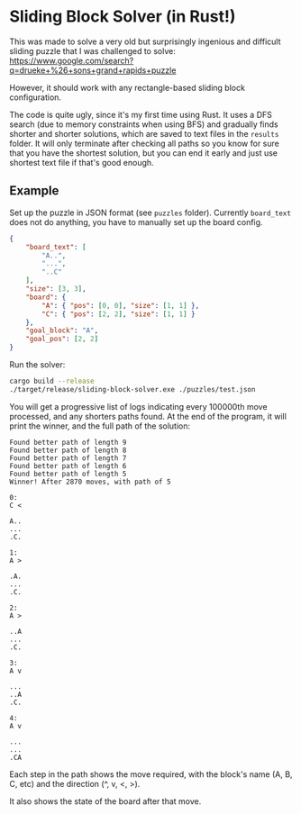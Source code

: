 # Sliding Block Solver (in Rust!)

This was made to solve a very old but surprisingly ingenious and difficult sliding puzzle that I was challenged to solve:
https://www.google.com/search?q=drueke+%26+sons+grand+rapids+puzzle

However, it should work with any rectangle-based sliding block configuration.

The code is quite ugly, since it's my first time using Rust. It uses a DFS search (due to memory constraints when using BFS) and gradually finds shorter and shorter solutions, which are saved to text files in the `results` folder. It will only terminate after checking all paths so you know for sure that you have the shortest solution, but you can end it early and just use shortest text file if that's good enough.

## Example

Set up the puzzle in JSON format (see `puzzles` folder). Currently `board_text` does not do anything, you have to manually set up the board config.
```json
{
    "board_text": [
        "A..",
        "...",
        "..C"
    ],
    "size": [3, 3],
    "board": {
        "A": { "pos": [0, 0], "size": [1, 1] },
        "C": { "pos": [2, 2], "size": [1, 1] }
    },
    "goal_block": "A",
    "goal_pos": [2, 2]
}
```

Run the solver:
```sh
cargo build --release
./target/release/sliding-block-solver.exe ./puzzles/test.json
```

You will get a progressive list of logs indicating every 100000th move processed, and any shorters paths found. At the end of the program, it will print the winner, and the full path of the solution:
```
Found better path of length 9
Found better path of length 8
Found better path of length 7
Found better path of length 6
Found better path of length 5
Winner! After 2870 moves, with path of 5

0:
C <

A..
...
.C.

1:
A >

.A.
...
.C.

2:
A >

..A
...
.C.

3:
A v

...
..A
.C.

4:
A v

...
...
.CA
```

Each step in the path shows the move required, with the block's name (A, B, C, etc) and the direction (^, v, <, >).

It also shows the state of the board after that move.
